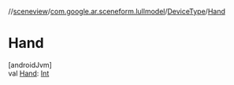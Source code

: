 //[sceneview](../../../index.md)/[com.google.ar.sceneform.lullmodel](../index.md)/[DeviceType](index.md)/[Hand](-hand.md)

# Hand

[androidJvm]\
val [Hand](-hand.md): [Int](https://kotlinlang.org/api/latest/jvm/stdlib/kotlin/-int/index.html)
